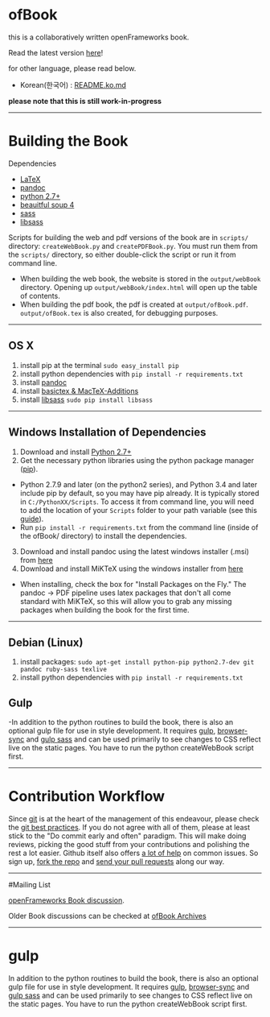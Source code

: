 ofBook
======

this is a collaboratively written openFrameworks book.  

Read the latest version [here](http://openframeworks.cc/ofBook/chapters/foreword.html)!

for other language, please read below.
- Korean(한국어) : [README.ko.md](README.ko.md)

**please note that this is still work-in-progress**

---

# Building the Book

Dependencies

- [LaTeX](http://www.latex-project.org/)
- [pandoc](http://johnmacfarlane.net/pandoc/)
- [python 2.7+](https://www.python.org/)
- [beauitful soup 4](http://www.crummy.com/software/BeautifulSoup/)
- [sass](http://sass-lang.com/)
- [libsass](https://github.com/dahlia/libsass-python)

Scripts for building the web and pdf versions of the book are in `scripts/` directory: `createWebBook.py` and `createPDFBook.py`.  You must run them from the `scripts/` directory, so either double-click the script or run it from command line.
- When building the web book, the website is stored in the `output/webBook` directory.  Opening up `output/webBook/index.html` will open up the table of contents.
- When building the pdf book, the pdf is created at `output/ofBook.pdf`. `output/ofBook.tex` is also created, for debugging purposes.

---

## OS X
1. install pip at the terminal ```sudo easy_install pip```
2. install python dependencies with `pip install -r requirements.txt`
3. install [pandoc](https://github.com/jgm/pandoc/releases)
4. install [basictex & MacTeX-Additions](http://www.tug.org/mactex/morepackages.html)
5. install [libsass](https://github.com/dahlia/libsass-python) `sudo pip install libsass`

---

## Windows Installation of Dependencies
1. Download and install [Python 2.7+](https://www.python.org/)
2. Get the necessary python libraries using the python package manager ([pip](https://pip.pypa.io/en/latest/installing.html)).
  - Python 2.7.9 and later (on the python2 series), and Python 3.4 and later include pip by default, so you may have pip already.  It is typically stored in `C:/PythonXX/Scripts`.  To access it from command line, you will need to add the location of your `Scripts` folder to your path variable (see this [guide](http://windowsitpro.com/systems-management/how-can-i-add-new-folder-my-system-path)).
  - Run `pip install -r requirements.txt` from the command line (inside of the ofBook/ directory) to install the dependencies.
3. Download and install pandoc using the latest windows installer (.msi) from [here](https://github.com/jgm/pandoc/releases)
4. Download and install MiKTeX using the windows installer from [here](http://miktex.org/download)
  - When installing, check the box for "Install Packages on the Fly."  The pandoc -> PDF pipeline uses latex packages that don't all come standard with MiKTeX, so this will allow you to grab any missing packages when building the book for the first time.

---

## Debian (Linux)
1. install packages: ```sudo apt-get install python-pip python2.7-dev git pandoc ruby-sass texlive```
2. install python dependencies with `pip install -r requirements.txt`

## Gulp
-In addition to the python routines to build the book, there is also an optional gulp file for use in style development.  It requires [gulp](http://gulpjs.com/), [browser-sync](https://browsersync.io/) and [gulp sass](https://github.com/dlmanning/gulp-sass) and can be used primarily to see changes to CSS reflect live on the static pages.  You have to run the python createWebBook script first.

---

# Contribution Workflow
Since [git](http://git-scm.com/) is at the heart of the management of this endeavour, please check the [git best practices](https://sethrobertson.github.io/GitBestPractices/). If you do not agree with all of them, please at least stick to the "Do commit early and often" paradigm. This will make doing reviews, picking the good stuff from your contributions and polishing the rest a lot easier. Github itself also offers [a lot of help](https://help.github.com/) on common issues. So sign up, [fork the repo](https://help.github.com/articles/fork-a-repo/) and [send your pull requests](https://help.github.com/articles/creating-a-pull-request/) along our way.

---

#Mailing List

[openFrameworks Book discussion](http://dev.openframeworks.cc/listinfo.cgi/ofbook-openframeworks.cc).

Older Book discussions can be checked at [ofBook Archives](http://dev.openframeworks.cc/private.cgi/ofbook-openframeworks.cc/)

---

# gulp

In addition to the python routines to build the book, there is also an optional gulp file for use in style development.  It requires [gulp](http://gulpjs.com/), [browser-sync](https://browsersync.io/) and [gulp sass](https://github.com/dlmanning/gulp-sass) and can be used primarily to see changes to CSS reflect live on the static pages.  You have to run the python createWebBook script first.
